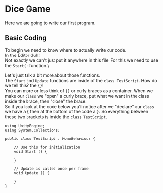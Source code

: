 # Dice Game

Here we are going to write our first program.

## Basic Coding

To begin we need to know where to actually write our code.\
In the Editor duh!\
Not exactly we can't just put it anywhere in this file. For this we need to use the `Start()` function.\

Let's just talk a bit more about those functions.\
The `Start` and `Update` functions are inside of the `class TestScript`. How do we tell this? the `{}`!\
You can more or less think of `{}` or curly braces as a container. When we make our `class` we "open" a curly brace, put what we want in the class inside the brace, then "close" the brace.\
So if you look at the code below you'll notice after we "declare" our `class` we have a `{` then at the bottom of the code a `}`. So everything between these two brackets is inside the `class TestScript`.

```
using UnityEngine;
using System.Collections;

public class TestScript : MonoBehaviour {

	// Use this for initialization
	void Start () {
	
	}
	
	// Update is called once per frame
	void Update () {
	
	}
}
```